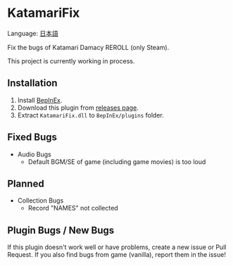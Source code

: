 # KatamariFix

Language: [日本語](README_ja.md)

Fix the bugs of Katamari Damacy REROLL (only Steam).

This project is currently working in process.

## Installation

1. Install [BepInEx](https://github.com/BepInEx/BepInEx).
2. Download this plugin from [releases page](https://github.com/KashEight/KatamariFix/releases).
3. Extract `KatamariFix.dll` to `BepInEx/plugins` folder.

## Fixed Bugs

- Audio Bugs
  - Default BGM/SE of game (including game movies) is too loud

## Planned

- Collection Bugs
  - Record "NAMES" not collected

## Plugin Bugs / New Bugs

If this plugin doesn't work well or have problems, create a new issue or Pull Request.
If you also find bugs from game (vanilla), report them in the issue!

